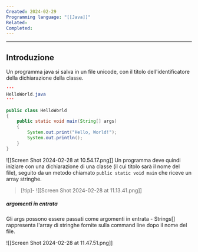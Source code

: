 ```yaml
---
Created: 2024-02-29
Programming language: "[[Java]]"
Related: 
Completed:
---
```

---
## Introduzione
Un programma java si salva in un file unicode, con il titolo dell'identificatore della dichiarazione della classe.

```java
'''
HelloWorld.java
'''

public class HelloWorld
{
	public static void main(String[] args)
	{
		System.out.print("Hello, World!");
		System.out.println();
	}
}
```
![[Screen Shot 2024-02-28 at 10.54.17.png]]
Un programma deve quindi iniziare con una dichiarazione di una classe (il cui titolo sarà il nome del file), seguito da un metodo chiamato `public static void main` che riceve un array stringhe.

> [!tip]-
>![[Screen Shot 2024-02-28 at 11.13.41.png]]
##### argomenti in entrata
Gli args possono essere passati come argomenti in entrata - Strings[] rappresenta l'array di stringhe fornite sulla command line dopo il nome del file.

![[Screen Shot 2024-02-28 at 11.47.51.png]]